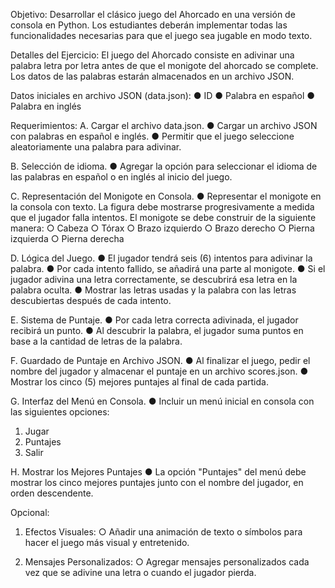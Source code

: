 Objetivo:
Desarrollar el clásico juego del Ahorcado en una versión de consola en Python. Los
estudiantes deberán implementar todas las funcionalidades necesarias para que el juego
sea jugable en modo texto.

Detalles del Ejercicio:
El juego del Ahorcado consiste en adivinar una palabra letra por letra antes de que el
monigote del ahorcado se complete. Los datos de las palabras estarán almacenados en un
archivo JSON.

Datos iniciales en archivo JSON (data.json):
● ID
● Palabra en español
● Palabra en inglés

Requerimientos:
A. Cargar el archivo data.json.
● Cargar un archivo JSON con palabras en español e inglés.
● Permitir que el juego seleccione aleatoriamente una palabra para adivinar.

B. Selección de idioma.
● Agregar la opción para seleccionar el idioma de las palabras en español o en inglés
al inicio del juego.

C. Representación del Monigote en Consola.
● Representar el monigote en la consola con texto. La figura debe mostrarse
progresivamente a medida que el jugador falla intentos. El monigote se debe
construir de la siguiente manera:
○ Cabeza
○ Tórax
○ Brazo izquierdo
○ Brazo derecho
○ Pierna izquierda
○ Pierna derecha

D. Lógica del Juego.
● El jugador tendrá seis (6) intentos para adivinar la palabra.
● Por cada intento fallido, se añadirá una parte al monigote.
● Si el jugador adivina una letra correctamente, se descubrirá esa letra en la palabra
oculta.
● Mostrar las letras usadas y la palabra con las letras descubiertas después de cada
intento.

E. Sistema de Puntaje.
● Por cada letra correcta adivinada, el jugador recibirá un punto.
● Al descubrir la palabra, el jugador suma puntos en base a la cantidad de letras de la
palabra.

F. Guardado de Puntaje en Archivo JSON.
● Al finalizar el juego, pedir el nombre del jugador y almacenar el puntaje en un archivo
scores.json.
● Mostrar los cinco (5) mejores puntajes al final de cada partida.

G. Interfaz del Menú en Consola.
● Incluir un menú inicial en consola con las siguientes opciones:
1. Jugar
2. Puntajes
3. Salir

H. Mostrar los Mejores Puntajes
● La opción "Puntajes" del menú debe mostrar los cinco mejores puntajes junto con el
nombre del jugador, en orden descendente.

Opcional:

1. Efectos Visuales:
○ Añadir una animación de texto o símbolos para hacer el juego más visual y
entretenido.

2. Mensajes Personalizados:
○ Agregar mensajes personalizados cada vez que se adivine una letra o
cuando el jugador pierda.